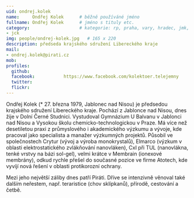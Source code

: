 ```yaml
---
uid: ondrej.kolek
name:     Ondřej Kolek  	# běžně používáné jméno
fullname: Ondřej Kolek  	# jméno s tituly etc.
category:                 	# kategorie: rp, praha, vary, hradec, jmk, senat
- jck
img: people/ondrej-kolek.jpg   # 165 x 220
description: předseda krajského sdružení Libereckého kraje           	# kratký popis, max 160 znaků
mail:
- ondrej.kolek@pirati.cz
mob:			  
profiles:
  github:                 
  facebook: 		  https://www.facebook.com/kolektoer.telejemny
  twitter: 		  
  flickr:     		  
---
```


Ondřej Kolek (* 27. března 1979, Jablonec nad Nisou) je předsedou krajského sdružení Libereckého kraje. Pochází z Jablonce nad Nisou, dnes žije v Dolní Černé Studnici. Vystudoval Gymnázium U Balvanu v Jablonci nad Nisou a Vysokou školu chemicko-technologickou v Praze. Má více než desetiletou praxi z průmyslového i akademického výzkumu a vývoje, kde pracoval jako specialista a manažer výzkumných projektů. Působil ve společnostech Crytur (vývoj a výroba monokrystalů), Elmarco (výzkum v oblasti elektrostatického zvlákňování nanovláken), CxI při TUL (nanovlákna, tenké vrstvy na bázi sol-gel), velmi krátce v Membrain (ionexové membrány), odkud rychle přešel do současné pozice ve firme Atotech, kde vyvíjí nová řešení v oblasti protikorozní ochrany.

Mezi jeho největší záliby dnes patří Piráti. Dříve se intenzivně věnoval také dalším neřestem, např. teraristice (chov sklípkanů), přírodě, cestování a četbě. 
